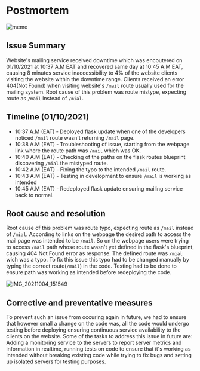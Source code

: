 # Postmortem

![meme](https://user-images.githubusercontent.com/44834632/135854790-06c03528-aaf7-4b82-a02b-d0da68b8d60e.png)

## Issue Summary

Website's mailing service received downtime which was encoutered on 01/10/2021 at 10:37 A.M EAT and recovered same day at 10:45 A.M EAT, causing 8 minutes service inaccessibility to 4% of the website clients visiting the website within the downtime range. Clients received an error 404(Not Found) when visiting website's `/mail` route usually used for the mailing system. Root cause of this problem was route mistype, expecting route as `/mail` instead of `/mial`.

## Timeline (01/10/2021)

* 10:37 A.M (EAT) - Deployed flask update when one of the developers noticed `/mail` route wasn't returning `/mail` page.
* 10:38 A.M (EAT) - Troubleshooting of issue, starting from the webpage link where the route path was `/mail` which was OK.
* 10:40 A.M (EAT) - Checking of the paths on the flask routes blueprint discovering `/mial` the mistyped route.
* 10:42 A.M (EAT) - Fixing the typo to the intended `/mail` route.
* 10:43 A.M (EAT) - Testing in development to ensure `/mail` is working as intended
* 10:45 A.M (EAT) - Redeployed flask update ensuring mailing service back to normal.

## Root cause and resolution

Root cause of this problem was route typo, expecting route as `/mail` instead of `/mial`. According to links on the webpage the desired path to access the mail page was intended to be `/mail`. So on the webpage users were trying to access `/mail` path whose route wasn't yet defined in the flask's blueprint, causing 404 Not Found error as response. The defined route was `/mial` wich was a typo. To fix this issue this typo had to be changed manually by typing the correct route(`/mail`) in the code. Testing had to be done to ensure path was working as intended before redeploying the code.

![IMG_20211004_151549](https://user-images.githubusercontent.com/44834632/135854820-1a37ec6f-510b-4a6b-aafd-0a56ad3c3097.jpg)

## Corrective and preventative measures 

To prevent such an issue from occuring again in future, we had to ensure that however small a change on the code was, all the code would undergo testing before deploying ensuring continuous service availability to the clients on the website. Some of the tasks to address this issue in future are: Adding a monitoring service to the servers to report server metrics and information in realtime, running tests on code to ensure that it's working as intended without breaking existing code while trying to fix bugs and setting up isolated servers for testing purposes.
